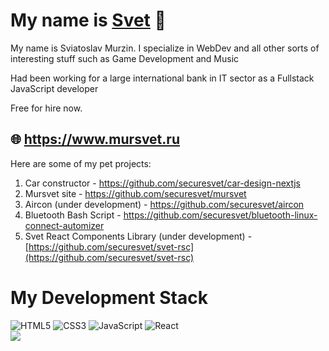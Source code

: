 # My name is <a href="http://www.mursvet.ru">Svet</a> 👋
My name is Sviatoslav Murzin. I specialize in WebDev and all other sorts of interesting stuff such as Game Development and Music

Had been working for a large international bank in IT sector as a Fullstack JavaScript developer

Free for hire now.

## 🌐 https://www.mursvet.ru

Here are some of my pet projects:
1. Car constructor - https://github.com/securesvet/car-design-nextjs
2. Mursvet site - https://github.com/securesvet/mursvet
3. Aircon (under development) - https://github.com/securesvet/aircon
4. Bluetooth Bash Script - https://github.com/securesvet/bluetooth-linux-connect-automizer
5. Svet React Components Library (under development) - [https://github.com/securesvet/svet-rsc](https://github.com/securesvet/svet-rsc)

# My Development Stack
![HTML5](https://img.shields.io/badge/html5-%23E34F26.svg?style=for-the-badge&logo=html5&logoColor=white) ![CSS3](https://img.shields.io/badge/css3-%231572B6.svg?style=for-the-badge&logo=css3&logoColor=white) ![JavaScript](https://img.shields.io/badge/javascript-%23323330.svg?style=for-the-badge&logo=javascript&logoColor=%23F7DF1E) ![React](https://img.shields.io/badge/react-%2320232a.svg?style=for-the-badge&logo=react&logoColor=%2361DAFB)  <br />
![](https://komarev.com/ghpvc/?username=securesvet)
